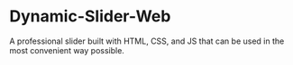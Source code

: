 # Dynamic-Slider-Web
A professional slider built with HTML, CSS, and JS that can be used in the most convenient way possible.
